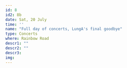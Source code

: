 ```yaml
---
id: 8
id2: 8b
date: Sat, 20 July
time: ''
name: "Full day of concerts, LungA's final goodbye"
type: Concerts
where: Rainbow Road
descr1: ""  
descr2: ""
descr3: 
img: 
---
```


